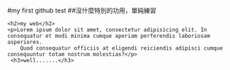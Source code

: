 
  
<!DOCTYPE html>
<html lang="en">
<head>
    <meta charset="UTF-8">
    <meta name="viewport" content="width=<device-width>, initial-scale=1.0">
    <title>test2</title>
</head>
<body>
  #my first github test
  ##沒什麼特別的功用，單純練習

    <h2>my web</h2>
    <p>Lorem ipsum dolor sit amet, consectetur adipisicing elit. In consequatur et modi minima cumque aperiam perferendis laboriosam asperiores. 
        Quod consequatur officiis at eligendi reiciendis adipisci cumque consequuntur totam nostrum molestias?</p>
     <h3>well.......</h3>
</body>
</html>
